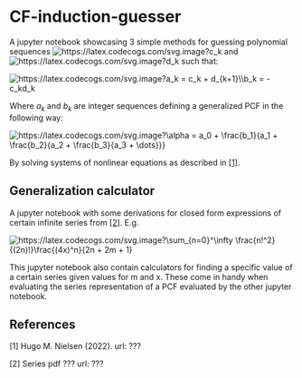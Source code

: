 # CF-induction-guesser
A jupyter notebook showcasing 3 simple methods for guessing polynomial sequences 
<img src="https://latex.codecogs.com/svg.image?c_k" title="https://latex.codecogs.com/svg.image?c_k" /> and <img src="https://latex.codecogs.com/svg.image?d_k" title="https://latex.codecogs.com/svg.image?d_k" /> such that:

<img src="https://latex.codecogs.com/svg.image?a_k&space;=&space;c_k&space;&plus;&space;d_{k&plus;1}\\b_k&space;=&space;-c_kd_k" title="https://latex.codecogs.com/svg.image?a_k = c_k + d_{k+1}\\b_k = -c_kd_k" />

Where $a_k$ and $b_k$ are integer sequences defining a generalized PCF in the 
following way:

<img src="https://latex.codecogs.com/svg.image?\alpha&space;=&space;a_0&space;&plus;&space;\frac{b_1}{a_1&space;&plus;&space;\frac{b_2}{a_2&space;&plus;&space;\frac{b_3}{a_3&space;&plus;&space;\dots}}}" title="https://latex.codecogs.com/svg.image?\alpha = a_0 + \frac{b_1}{a_1 + \frac{b_2}{a_2 + \frac{b_3}{a_3 + \dots}}}" />

By solving systems of nonlinear equations as described in [[1]](#1).

## Generalization calculator
A jupyter notebook with some derivations for closed form expressions of certain infinite series from [[2]](#2). E.g.

<img src="https://latex.codecogs.com/svg.image?\sum_{n=0}^\infty&space;\frac{n!^2}{(2n)!}\frac{(4x)^n}{2n&space;&plus;&space;2m&space;&plus;&space;1}" title="https://latex.codecogs.com/svg.image?\sum_{n=0}^\infty \frac{n!^2}{(2n)!}\frac{(4x)^n}{2n + 2m + 1}" />

This jupyter notebook also contain calculators for finding a specific value of a certain series given values for m and x. These come in handy when evaluating the series representation of a PCF evaluated by the other jupyter notebook.


## References
<a id="1">[1]</a> 
Hugo M. Nielsen (2022). 
url: ???

<a id="2">[2]</a> 
Series pdf ???
url: ???

